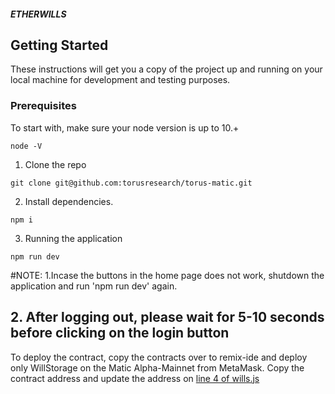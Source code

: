 ##### ETHERWILLS

## Getting Started

These instructions will get you a copy of the project up and running on your local machine for development and testing purposes.

### Prerequisites

To start with, make sure your node version is up to 10.+

```
node -V
```

1. Clone the repo

```
git clone git@github.com:torusresearch/torus-matic.git
```

2. Install dependencies.

```
npm i
```

3. Running the application

```
npm run dev
```

#NOTE: 1.Incase the buttons in the home page does not work, shutdown the application and run 'npm run dev' again.
##     2. After logging out, please wait for 5-10 seconds before clicking on the login button     

To deploy the contract, copy the contracts over to remix-ide and deploy only WillStorage on the Matic Alpha-Mainnet from MetaMask. Copy the contract address and update the address on [line 4 of wills.js](/pages/wills.js)
